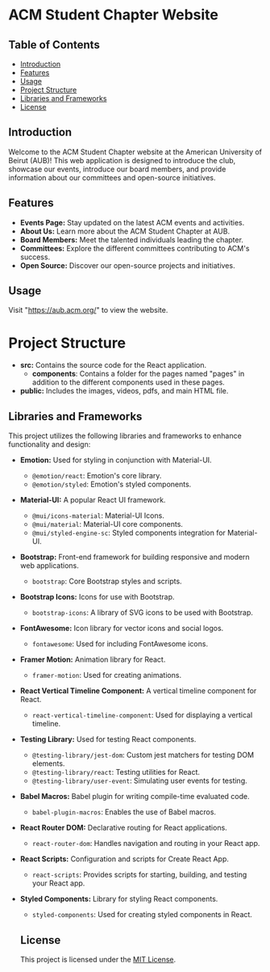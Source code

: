 # ACM Student Chapter Website

## Table of Contents

- [Introduction](#introduction)
- [Features](#features)
- [Usage](#usage)
- [Project Structure](#project-structure)
- [Libraries and Frameworks](#libraries-and-frameworks)
- [License](#license)

## Introduction

Welcome to the ACM Student Chapter website at the American University of Beirut (AUB)! This web application is designed to introduce the club, showcase our events, introduce our board members, and provide information about our committees and open-source initiatives.

## Features

- **Events Page:** Stay updated on the latest ACM events and activities.
- **About Us:** Learn more about the ACM Student Chapter at AUB.
- **Board Members:** Meet the talented individuals leading the chapter.
- **Committees:** Explore the different committees contributing to ACM's success.
- **Open Source:** Discover our open-source projects and initiatives.

## Usage
 
 Visit "https://aub.acm.org/" to view the website.

# Project Structure

- **src:**  Contains the source code for the React application.
    - **components**: Contains a folder for the pages named "pages" in addition to the different components used in these pages.
- **public:** Includes the images, videos, pdfs, and main HTML file.

## Libraries and Frameworks

This project utilizes the following libraries and frameworks to enhance functionality and design:

- **Emotion:** Used for styling in conjunction with Material-UI.
  - `@emotion/react`: Emotion's core library.
  - `@emotion/styled`: Emotion's styled components.

- **Material-UI:** A popular React UI framework.
  - `@mui/icons-material`: Material-UI Icons.
  - `@mui/material`: Material-UI core components.
  - `@mui/styled-engine-sc`: Styled components integration for Material-UI.
  
- **Bootstrap:** Front-end framework for building responsive and modern web applications.
  - `bootstrap`: Core Bootstrap styles and scripts.

- **Bootstrap Icons:** Icons for use with Bootstrap.
  - `bootstrap-icons`: A library of SVG icons to be used with Bootstrap.

- **FontAwesome:** Icon library for vector icons and social logos.
  - `fontawesome`: Used for including FontAwesome icons.

- **Framer Motion:** Animation library for React.
  - `framer-motion`: Used for creating animations.
  
- **React Vertical Timeline Component:** A vertical timeline component for React.
  - `react-vertical-timeline-component`: Used for displaying a vertical timeline.

- **Testing Library:** Used for testing React components.
  - `@testing-library/jest-dom`: Custom jest matchers for testing DOM elements.
  - `@testing-library/react`: Testing utilities for React.
  - `@testing-library/user-event`: Simulating user events for testing.

- **Babel Macros:** Babel plugin for writing compile-time evaluated code.
  - `babel-plugin-macros`: Enables the use of Babel macros.

- **React Router DOM:** Declarative routing for React applications.
  - `react-router-dom`: Handles navigation and routing in your React app.

- **React Scripts:** Configuration and scripts for Create React App.
  - `react-scripts`: Provides scripts for starting, building, and testing your React app.

- **Styled Components:** Library for styling React components.
  - `styled-components`: Used for creating styled components in React.

  ## License

  This project is licensed under the [MIT License](LICENSE.md).
